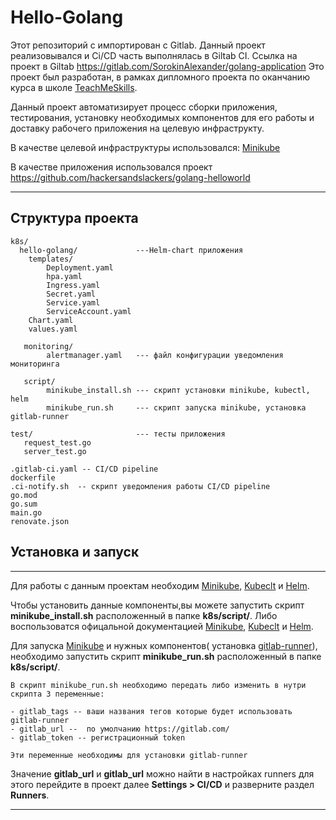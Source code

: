 # Hello-Golang
Этот репозиторий с импортирован с Gitlab. Данный проект реализовывался и Ci/CD часть выполнялась в Giltab CI.
Ссылка на проект в Giltab https://gitlab.com/SorokinAlexander/golang-application
Это проект был разработан, в рамках дипломного проекта по оканчанию курса в школе [TeachMeSkills](https://teachmeskills.by/).

Данный проект автоматизирует процесс сборки приложения, тестирования, установку необходимых компонентов для его работы и доставку рабочего приложения на целевую инфраструкту.

В качестве целевой инфраструктуры использовался: [Minikube](https://minikube.sigs.k8s.io/docs/start/)

В качестве приложения использовался проект https://github.com/hackersandslackers/golang-helloworld

---
## Структура проекта
```no-highlight
k8s/
  hello-golang/			    ---Helm-chart приложения
	templates/
		Deployment.yaml
		hpa.yaml
		Ingress.yaml
		Secret.yaml
		Service.yaml
		ServiceAccount.yaml
	Chart.yaml
	values.yaml

   monitoring/					
		alertmanager.yaml 	--- файл конфигурации уведомления мониторинга 

   script/
		minikube_install.sh --- скрипт установки minikube, kubectl, helm
		minikube_run.sh		--- скрипт запуска minikube, установка gitlab-runner

test/ 						--- тесты приложения 
   request_test.go
   server_test.go

.gitlab-ci.yaml	-- CI/CD pipeline
dockerfile
.ci-notify.sh  -- скрипт уведомления работы CI/CD pipeline
go.mod
go.sum
main.go 
renovate.json
```

## Установка и запуск 
---
Для работы с данным проектам необходим  [Minikube](https://minikube.sigs.k8s.io/docs/start/), [Kubeclt](https://kubernetes.io/ru/docs/tasks/tools/install-kubectl/) и [Helm](https://helm.sh/).

Чтобы установить данные компоненты,вы можете запустить скрипт **minikube_install.sh** расположенный в папке **k8s/script/**.
Либо воспользоватся офицальной документацией [Minikube](https://minikube.sigs.k8s.io/docs/start/), [Kubeclt](https://kubernetes.io/ru/docs/tasks/tools/install-kubectl/) и [Helm](https://helm.sh/).

Для запуска [Minikube](https://minikube.sigs.k8s.io/docs/start/) и нужных компонентов( установка [gitlab-runner](https://docs.gitlab.com/runner/)), необходимо запустить скрипт **minikube_run.sh** расположенный в папке **k8s/script/**.

```no-highlight
В скрипт minikube_run.sh необходимо передать либо изменить в нутри скрипта 3 переменные:

- gitlab_tags -- ваши названия тегов которые будет использовать gitlab-runner 
- gitlab_url --  по умолчанию https://gitlab.com/
- gitlab_token -- регистрационный token

Эти переменные необходимы для установки gitlab-runner
```
Значение **gitlab_url** и **gitlab_url** можно найти в настройках runners для этого перейдите в проект далее **Settings > CI/CD** и разверните раздел **Runners**.

---
